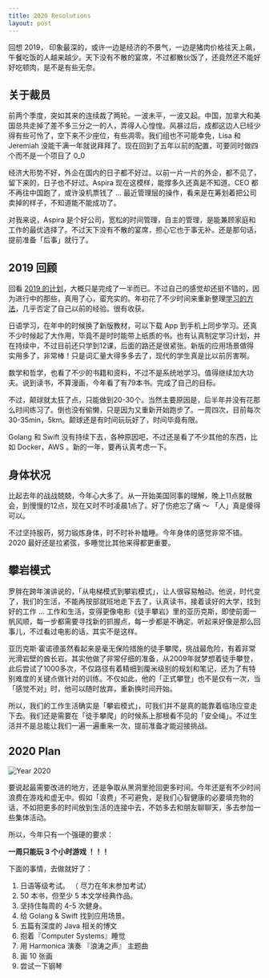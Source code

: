 ```yaml
---
title: 2020 Resolutions
layout: post
---
```


回想 2019， 印象最深的，或许一边是经济的不景气，一边是猪肉价格往天上飙，午餐吃饭的人越来越少。天下没有不散的宴席，不过都散伙饭了，还竟然还不能好好吃顿肉，是不是有些无奈。

## 关于裁员

前两个季度，突如其来的连续裁了两轮。一波未平，一波又起。中国，加拿大和美国总共走掉了差不多三分之一的人，弄得人心惶惶。风暴过后，成都这边人已经少得有些可怜了，空下来不少座位，有些凋零。我们组也不可能幸免，Lisa 和 Jeremiah 没能干满一年就说拜拜了。现在回到了五年以前的配置，可要同时做四个而不是一个项目了 0_0

经济大形势不好，外企在国内的日子都不好过。以前一片一片的外企，都不见了，留下来的，日子也不好过。Aspira 现在这模样，能撑多久还真是不知道。CEO 都不再往中国跑了，或许没机票钱了 ... 最近管理层的操作，看来是在筹划着把公司卖掉的样子，不知道能不能成功了。

对我来说，Aspira 是个好公司，宽松的时间管理，自主的管理，是能兼顾家庭和工作的最优选择了。不过天下没有不散的宴席，担心它也于事无补。还是那句话，提前准备「后事」就行了。


## 2019 回顾

回看 [2019 的计划](http://villim.github.io/2019-resolutions)，大概只是完成了一半而已。不过自己的感觉却还挺不错的，因为进行中的那些，真用了心，蛮充实的。年初花了不少时间来重新整理[学习的方法](http://villim.github.io/learning-to-learn)，几乎否定了自己以前的经验。很有收获。

日语学习，在年中的时候换了新版教材，可以下载 App 到手机上同步学习。还真不少时候起了大作用，毕竟不是时时能带上纸质的书。也有认真制定学习计划，并在持续中，不过目前还只学到12课，后面的路还是很紧张。新版的应用场景做得实用多了，非常棒！只是词汇量大得多多去了，现代的学生真是比以前厉害啊。

数学和哲学，也看了不少的书籍和资料，不过不是系统地学习。值得继续加大功夫。说到读书，不算漫画，今年看了有79本书。完成了自己的目标。

不过，颠球就太狂了点，只能做到20-30个。当然主要原因是，后半年并没有花那么时间练习了。倒也没有偷懒，只是因为又重新开始跑步了。一周四次，目前每次30-35min，5km。颠球还是有时间玩玩好了，时间毕竟有限。

Golang 和 Swift 没有持续下去，各种原因吧，不过还是看了不少其他的东西，比如 Docker，AWS 。新的一年，要再认真考虑一下。

## 身体状况

比起去年的战战兢兢，今年心大多了。从一开始美国同事的理解，晚上11点就散会，到慢慢的12点，现在又时不时凌晨1点了。好了伤疤忘了痛 ～ 「人」真是傻得可以。

不过坚持服药，努力锻炼身体，时不时补补瞌睡。今年身体的感觉非常不错。2020 最好还是拉紧弦，多睡觉比其他来得都更重要。

## 攀岩模式

罗胖在跨年演讲说的，「从电梯模式到攀岩模式」，让人很容易触动。他说，时代变了，我们的生活，不能再按部就班地走下去了，认真读书，接着读好的大学，找到好的工作 ... 工作和生活，变得更像电影《徒手攀岩》里的亚历克斯，即使前面一帆风顺，每一步都需要寻找新的抓握点，每一步都是不确定。听起来好像是那么回事儿，不过看过电影的话，其实不是这样。

亚历克斯·霍诺德虽然看起来是毫无保险措施的徒手攀爬，挑战最危险，有着非常光滑岩壁的酋长岩。其实他做了非常仔细的准备，从2009年就梦想着徒手攀登，此后尝试了1000多次，不仅路径有着精细到厘米级别的规划和笔记，还为了有特别难度的关键点做针对的训练。不仅如此，他的「正式攀登」也不是仅有一次，当「感觉不对」时，他可以随时放弃，重新换时间开始。

所以，我们的工作生活确实是「攀岩模式」，可我们并不是真的能靠着临场应变走下去。我们还是需要在「徒手攀爬」的时候系上那根看不见的「安全绳」。不过生活并不是总能让我们一遍一遍重来一次，提前准备才能迎接挑战。

## 2020 Plan

![Year 2020](http://villim.github.io/img/2020/2020.jpg)

要说起最需要改进的地方，还是争取从黑洞里抢回更多时间。今年还是有不少时间浪费在游戏和虚无中。假如「浪费」不可避免，是我们心智健康的必要填充物的话，不如把更多的时间放到生活的连接中去，不妨多去和朋友聊聊天，多去参加一些集体活动。

所以，今年只有一个强硬的要求：

**一周只能玩 3 个小时游戏 ！！！**

下面的事情，去做就好了：

1. 日语等级考试。 （ 尽力在年末参加考试）
2. 50 本书，但至少 5 本文学经典作品。
3. 坚持住每周的 4-5 次健身。
4. 给 Golang & Swift 找到应用场景。
5. 五篇有深度的 Java  相关的博文
6. 抱着『Computer Systems』睡觉
7. 用 Harmonica 演奏 『浪涛之声』 主题曲
8. 画 10 张画
9. 尝试一下钢琴

